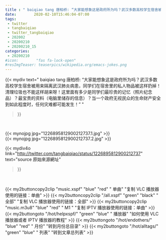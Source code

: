 ```yaml
---
title : " baiqiao tang 唐柏桥: “大家能想象这是政府所为吗？武汉多数高校学生宿舍被用来隔离武汉肺炎病患，同学们在宿舍里的私人物品被这样扔掉！清理垃圾也不能这样胡来呀！这里面有多少是同学们最珍贵的记忆（照片纪念品）？最宝贵的资料（电脑里储存的信息）？当一个政府无视民众的生命财产安全到如此程度时，任何灾难都可能发生！”  "
date:        2020-02-10T15:46:04-07:00
tags:
 - twitter
 - tangbaiqiao
 - twitter_tangbaiqiao
 - 202002
 - 20200210
 - 20200210_15
categories:
 - 20200210
#icon:        "fas fa-lock-open"
#resImgTeaser: teaserpics/wikipedia.org/emacs-jokes.png
---
```


{{< mydiv text=" baiqiao tang 唐柏桥: “大家能想象这是政府所为吗？武汉多数高校学生宿舍被用来隔离武汉肺炎病患，同学们在宿舍里的私人物品被这样扔掉！清理垃圾也不能这样胡来呀！这里面有多少是同学们最珍贵的记忆（照片纪念品）？最宝贵的资料（电脑里储存的信息）？当一个政府无视民众的生命财产安全到如此程度时，任何灾难都可能发生！”  "
>}}
<br>


 {{< mynojpg jpg="1226895812900212737.1.jpg" >}}<br>  {{< mynojpg jpg="1226895812900212737.2.jpg" >}}<br> 



{{< mydiv4o link="http://twitter.com/tangbaiqiao/status/1226895812900212737"
text="source 原始來源網址"
>}}


<br>



{{< my2buttoncopy2clip "music.xspf"        "blue"   "red"    " 单曲"  "复制 VLC 播放器使用的链接：单曲" >}} {{< my2buttoncopy2clip "/all.xspf"         "green"  "black"  " 全部"  "复制 VLC 播放器使用的链接：全部" >}} {{< my2buttoncopy2clip "music.m3u8"        "blue"   "red"    " M1 "    "复制 IPTV 播放器使用的链接：单曲" >}} {{< my2buttongoto      "/hot/helpxspf/"    "green"  "blue"   " 播放器" "如何使用 VLC 播放器或者 IPTV 播放器的教程" >}} {{< my2buttongoto      "/hot/endothers/"   "blue"   "red"    " 月份"   "转到月份总目录" >}} {{< my2buttongoto      "/hot/alltags/"     "green"  "blue"   " 列表"   "转到文章总列表" >}} 
